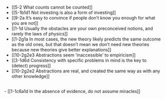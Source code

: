 - [[5-2 What counts cannot be counted]]
- [[5-1b1d1 Not investing is also a form of investing]]
- [[9-2a It’s easy to convince if people don’t know you enough for what you are not]]
- [[1-1d Usually the obstacles are your own preconceived notions, and rarely the laws of physics]]
- [[1-2g1a In most cases, the new theory likely predicts the same outcome as the old ones, but that doesn’t mean we don’t need new theories because new theories give better explanations]]
- [[10-2g2e3 Abstractions seem ‘inaccessible’ to empiricism]]
- [[3-1d6d Consistency with specific problems in mind is the key to (detect) progress]]
- [[10-2g2e2 Abstractions are real, and created the same way as with any other knowledge]]
<br>
- [[1-1c6a1d In the absence of evidence, do not assume miracles]]
